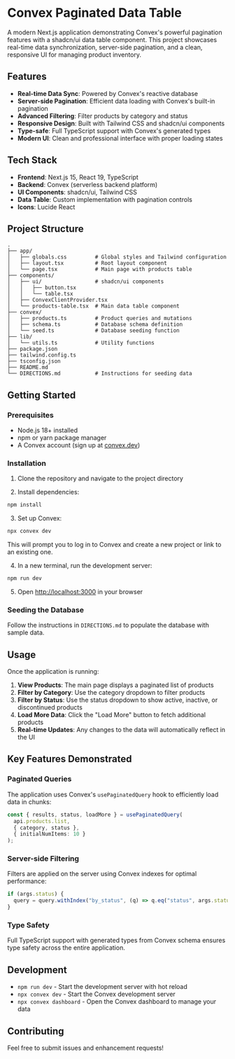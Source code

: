 # Convex Paginated Data Table

A modern Next.js application demonstrating Convex's powerful pagination features with a shadcn/ui data table component. This project showcases real-time data synchronization, server-side pagination, and a clean, responsive UI for managing product inventory.

## Features

- **Real-time Data Sync**: Powered by Convex's reactive database
- **Server-side Pagination**: Efficient data loading with Convex's built-in pagination
- **Advanced Filtering**: Filter products by category and status
- **Responsive Design**: Built with Tailwind CSS and shadcn/ui components
- **Type-safe**: Full TypeScript support with Convex's generated types
- **Modern UI**: Clean and professional interface with proper loading states

## Tech Stack

- **Frontend**: Next.js 15, React 19, TypeScript
- **Backend**: Convex (serverless backend platform)
- **UI Components**: shadcn/ui, Tailwind CSS
- **Data Table**: Custom implementation with pagination controls
- **Icons**: Lucide React

## Project Structure

```
.
├── app/
│   ├── globals.css         # Global styles and Tailwind configuration
│   ├── layout.tsx          # Root layout component
│   └── page.tsx            # Main page with products table
├── components/
│   ├── ui/                 # shadcn/ui components
│   │   ├── button.tsx
│   │   └── table.tsx
│   ├── ConvexClientProvider.tsx
│   └── products-table.tsx  # Main data table component
├── convex/
│   ├── products.ts         # Product queries and mutations
│   ├── schema.ts           # Database schema definition
│   └── seed.ts             # Database seeding function
├── lib/
│   └── utils.ts            # Utility functions
├── package.json
├── tailwind.config.ts
├── tsconfig.json
├── README.md
└── DIRECTIONS.md           # Instructions for seeding data
```

## Getting Started

### Prerequisites

- Node.js 18+ installed
- npm or yarn package manager
- A Convex account (sign up at [convex.dev](https://convex.dev))

### Installation

1. Clone the repository and navigate to the project directory

2. Install dependencies:
```bash
npm install
```

3. Set up Convex:
```bash
npx convex dev
```
This will prompt you to log in to Convex and create a new project or link to an existing one.

4. In a new terminal, run the development server:
```bash
npm run dev
```

5. Open [http://localhost:3000](http://localhost:3000) in your browser

### Seeding the Database

Follow the instructions in `DIRECTIONS.md` to populate the database with sample data.

## Usage

Once the application is running:

1. **View Products**: The main page displays a paginated list of products
2. **Filter by Category**: Use the category dropdown to filter products
3. **Filter by Status**: Use the status dropdown to show active, inactive, or discontinued products
4. **Load More Data**: Click the "Load More" button to fetch additional products
5. **Real-time Updates**: Any changes to the data will automatically reflect in the UI

## Key Features Demonstrated

### Paginated Queries

The application uses Convex's `usePaginatedQuery` hook to efficiently load data in chunks:

```typescript
const { results, status, loadMore } = usePaginatedQuery(
  api.products.list,
  { category, status },
  { initialNumItems: 10 }
);
```

### Server-side Filtering

Filters are applied on the server using Convex indexes for optimal performance:

```typescript
if (args.status) {
  query = query.withIndex("by_status", (q) => q.eq("status", args.status));
}
```

### Type Safety

Full TypeScript support with generated types from Convex schema ensures type safety across the entire application.

## Development

- `npm run dev` - Start the development server with hot reload
- `npx convex dev` - Start the Convex development server
- `npx convex dashboard` - Open the Convex dashboard to manage your data

## Contributing

Feel free to submit issues and enhancement requests!
